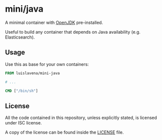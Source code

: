 # mini/java

A minimal container with [OpenJDK](http://openjdk.java.net/) pre-installed.

Useful to build any container that depends on Java availability (e.g.
Elasticsearch).

## Usage

Use this as base for your own containers:

```dockerfile
FROM luislavena/mini-java

# ...

CMD ["/bin/sh"]
```

## License

All the code contained in this repository, unless explicitly stated, is
licensed under ISC license.

A copy of the license can be found inside the [LICENSE](LICENSE) file.
